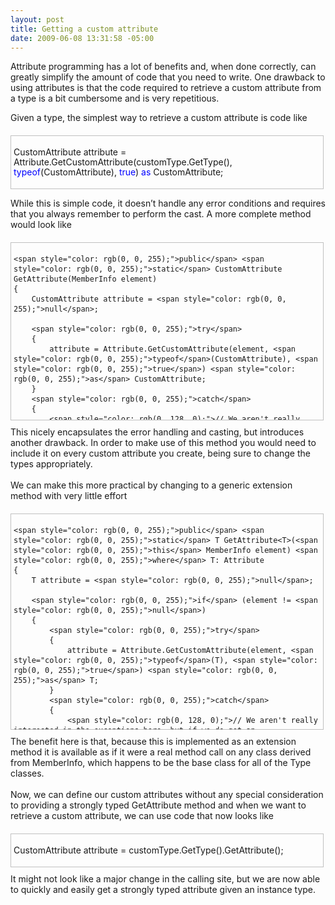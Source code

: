 ```yaml
---
layout: post
title: Getting a custom attribute
date: 2009-06-08 13:31:58 -05:00
---
```


<div id="codeSnippetWrapper">Attribute programming has a lot of benefits and, when done correctly, can greatly simplify the amount of code that you need to write. One drawback to using attributes is that the code required to retrieve a custom attribute from a type is a bit cumbersome and is very repetitious.</div>  

Given a type, the simplest way to retrieve a custom attribute is code like
  <div id="codeSnippetWrapper" style="margin: 20px 0px 10px; padding: 4px; border: 1px solid silver; width: 97.5%; text-align: left; line-height: 12pt; overflow: auto; font-family: "Courier New", courier, monospace; font-size: 8pt; cursor: text; direction: ltr; max-height: 200px; background-color: rgb(244, 244, 244);">   

CustomAttribute attribute = Attribute.GetCustomAttribute(customType.GetType(), <span style="color: rgb(0, 0, 255);">typeof</span>(CustomAttribute), <span style="color: rgb(0, 0, 255);">true</span>) <span style="color: rgb(0, 0, 255);">as</span> CustomAttribute;

</div>



While this is simple code, it doesn’t handle any error conditions and requires that you always remember to perform the cast. A more complete method would look like


<div id="codeSnippetWrapper" style="margin: 20px 0px 10px; padding: 4px; border: 1px solid silver; width: 97.5%; height: 275px; text-align: left; line-height: 12pt; overflow: auto; font-family: "Courier New", courier, monospace; font-size: 8pt; cursor: text; direction: ltr; max-height: 400px; background-color: rgb(244, 244, 244);">
  

```
<span style="color: rgb(0, 0, 255);">public</span> <span style="color: rgb(0, 0, 255);">static</span> CustomAttribute GetAttribute(MemberInfo element)  
{  
    CustomAttribute attribute = <span style="color: rgb(0, 0, 255);">null</span>;  

    <span style="color: rgb(0, 0, 255);">try</span>  
    {  
        attribute = Attribute.GetCustomAttribute(element, <span style="color: rgb(0, 0, 255);">typeof</span>(CustomAttribute), <span style="color: rgb(0, 0, 255);">true</span>) <span style="color: rgb(0, 0, 255);">as</span> CustomAttribute;  
    }  
    <span style="color: rgb(0, 0, 255);">catch</span>  
    {  
        <span style="color: rgb(0, 128, 0);">// We aren't really interested in the exceptions here, but if we do get an exception</span>  
        <span style="color: rgb(0, 128, 0);">// just return null;</span>  
        attribute = <span style="color: rgb(0, 0, 255);">null</span>;  
    }  

    <span style="color: rgb(0, 0, 255);">return</span> attribute;  
}
```

</div>

<div>This nicely encapsulates the error handling and casting, but introduces another drawback. In order to make use of this method you would need to include it on every custom attribute you create, being sure to change the types appropriately.</div>

<div> </div>

<div>We can make this more practical by changing to a generic extension method with very little effort</div>

<div id="codeSnippetWrapper" style="margin: 20px 0px 10px; padding: 4px; border: 1px solid silver; width: 97.5%; height: 336px; text-align: left; line-height: 12pt; overflow: auto; font-family: "Courier New", courier, monospace; font-size: 8pt; cursor: text; direction: ltr; max-height: 400px; background-color: rgb(244, 244, 244);">
  

```
<span style="color: rgb(0, 0, 255);">public</span> <span style="color: rgb(0, 0, 255);">static</span> T GetAttribute<T>(<span style="color: rgb(0, 0, 255);">this</span> MemberInfo element) <span style="color: rgb(0, 0, 255);">where</span> T: Attribute  
{  
    T attribute = <span style="color: rgb(0, 0, 255);">null</span>;  

    <span style="color: rgb(0, 0, 255);">if</span> (element != <span style="color: rgb(0, 0, 255);">null</span>)  
    {  
        <span style="color: rgb(0, 0, 255);">try</span>  
        {  
            attribute = Attribute.GetCustomAttribute(element, <span style="color: rgb(0, 0, 255);">typeof</span>(T), <span style="color: rgb(0, 0, 255);">true</span>) <span style="color: rgb(0, 0, 255);">as</span> T;  
        }  
        <span style="color: rgb(0, 0, 255);">catch</span>  
        {  
            <span style="color: rgb(0, 128, 0);">// We aren't really interested in the exceptions here, but if we do get an exception</span>  
            <span style="color: rgb(0, 128, 0);">// just return null;</span>  
            attribute = <span style="color: rgb(0, 0, 255);">null</span>;  
        }  
    }  

    <span style="color: rgb(0, 0, 255);">return</span> attribute;  
}
```

</div>

<div>The benefit here is that, because this is implemented as an extension method it is available as if it were a real method call on any class derived from MemberInfo, which happens to be the base class for all of the Type classes.</div>

<div> </div>

<div>Now, we can define our custom attributes without any special consideration to providing a strongly typed GetAttribute method and when we want to retrieve a custom attribute, we can use code that now looks like</div>

<div id="codeSnippetWrapper" style="margin: 20px 0px 10px; padding: 4px; border: 1px solid silver; width: 97.5%; text-align: left; line-height: 12pt; overflow: auto; font-family: "Courier New", courier, monospace; font-size: 8pt; cursor: text; direction: ltr; max-height: 200px; background-color: rgb(244, 244, 244);">
  

CustomAttribute attribute = customType.GetType().GetAttribute<CustomAttribute>();

</div>

<div>It might not look like a major change in the calling site, but we are now able to quickly and easily get a strongly typed attribute given an instance type. 
    
</div>
